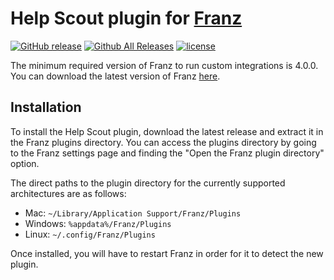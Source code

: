 # Help Scout plugin for [Franz](http://meetfranz.com/)

[![GitHub release](https://img.shields.io/github/release/Section214/franz-help-scout.svg)](https://github.com/Section214/franz-help-scout/releases/latest)
[![Github All Releases](https://img.shields.io/github/downloads/Section214/franz-help-scout/total.svg)](https://github.com/Section214/franz-help-scout/releases/latest)
[![license](https://img.shields.io/github/license/Section214/franz-help-scout.svg)](https://github.com/Section214/franz-help-scout/blob/master/LICENSE)

The minimum required version of Franz to run custom integrations is 4.0.0. You can download the latest version of Franz [here](http://meetfranz.com/#download).

## Installation

To install the Help Scout plugin, download the latest release and extract it in the Franz plugins directory. You can access the plugins directory by going to the Franz settings page and finding the "Open the Franz plugin directory" option.

The direct paths to the plugin directory for the currently supported architectures are as follows:

 * Mac: `~/Library/Application Support/Franz/Plugins`
 * Windows: `%appdata%/Franz/Plugins`
 * Linux: `~/.config/Franz/Plugins`

Once installed, you will have to restart Franz in order for it to detect the new plugin.
